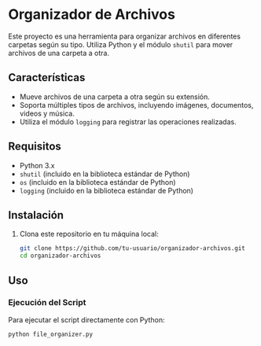 # Organizador de Archivos

Este proyecto es una herramienta para organizar archivos en diferentes carpetas según su tipo. Utiliza Python y el módulo `shutil` para mover archivos de una carpeta a otra.

## Características

- Mueve archivos de una carpeta a otra según su extensión.
- Soporta múltiples tipos de archivos, incluyendo imágenes, documentos, videos y música.
- Utiliza el módulo `logging` para registrar las operaciones realizadas.

## Requisitos

- Python 3.x
- `shutil` (incluido en la biblioteca estándar de Python)
- `os` (incluido en la biblioteca estándar de Python)
- `logging` (incluido en la biblioteca estándar de Python)

## Instalación

1. Clona este repositorio en tu máquina local:

    ```bash
    git clone https://github.com/tu-usuario/organizador-archivos.git
    cd organizador-archivos
    ```

## Uso

### Ejecución del Script

Para ejecutar el script directamente con Python:

```bash
python file_organizer.py